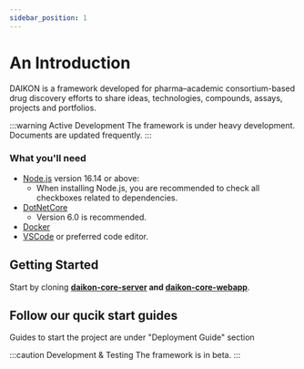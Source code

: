 ```yaml
---
sidebar_position: 1
---
```


# An Introduction

DAIKON is a framework developed for  pharma–academic consortium-based drug discovery efforts to share ideas, technologies, compounds, assays, projects and portfolios. 

:::warning Active Development
The framework is under heavy development. Documents are updated frequently.
:::

### What you'll need

- [Node.js](https://nodejs.org/en/download/) version 16.14 or above:
  - When installing Node.js, you are recommended to check all checkboxes related to dependencies.
- [DotNetCore](https://dotnet.microsoft.com/en-us/download)
  - Version 6.0 is recommended.
- [Docker](https://www.docker.com/)
- [VSCode](https://code.visualstudio.com/) or preferred code editor.

## Getting Started

Start by cloning **[daikon-core-server](./category/daikon-core-server) and [daikon-core-webapp](./category/daikon-core-webclient)**.

## Follow our qucik start guides
Guides to start the project are under "Deployment Guide" section

:::caution Development & Testing
The framework is in beta. 
:::
